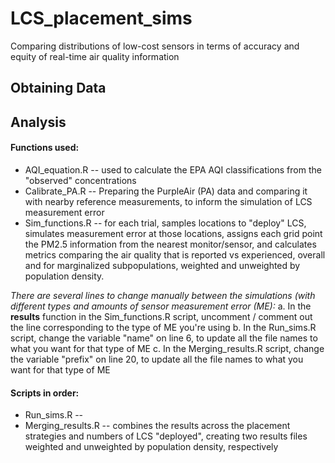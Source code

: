 # LCS_placement_sims
Comparing distributions of low-cost sensors in terms of accuracy and equity of real-time air quality information

## Obtaining Data



## Analysis

#### Functions used:
* AQI_equation.R -- used to calculate the EPA AQI classifications from the "observed" concentrations
* Calibrate_PA.R -- Preparing the PurpleAir (PA) data and comparing it with nearby reference measurements, to inform the simulation of LCS measurement error
* Sim_functions.R -- for each trial, samples locations to "deploy" LCS, simulates measurement error at those locations, assigns each grid point the PM2.5 information from the nearest monitor/sensor, and calculates metrics comparing the air quality that is reported vs experienced, overall and for marginalized subpopulations, weighted and unweighted by population density.

*There are several lines to change manually between the simulations (with different types and amounts of sensor measurement error (ME):*
a. In the __results__ function in the Sim_functions.R script, uncomment / comment out the line corresponding to the type of ME you're using
b. In the Run_sims.R script, change the variable "name" on line 6, to update all the file names to what you want for that type of ME
c. In the Merging_results.R script, change the variable "prefix" on line 20, to update all the file names to what you want for that type of ME

#### Scripts in order:
* Run_sims.R -- 
* Merging_results.R -- combines the results across the placement strategies and numbers of LCS "deployed", creating two results files weighted and unweighted by population density, respectively
